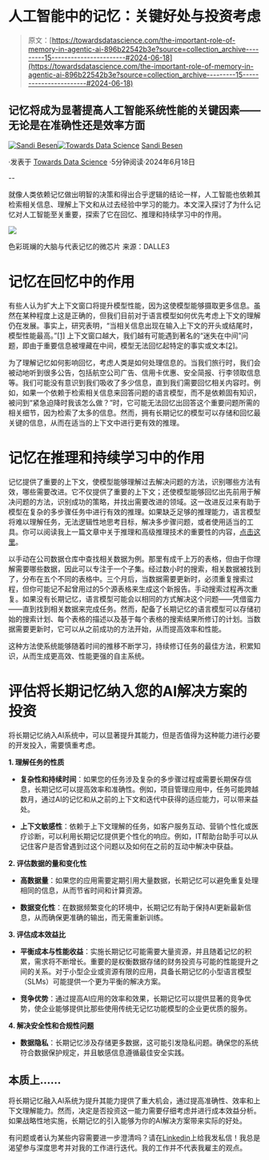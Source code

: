 # 人工智能中的记忆：关键好处与投资考虑

> 原文：[https://towardsdatascience.com/the-important-role-of-memory-in-agentic-ai-896b22542b3e?source=collection_archive---------15-----------------------#2024-06-18](https://towardsdatascience.com/the-important-role-of-memory-in-agentic-ai-896b22542b3e?source=collection_archive---------15-----------------------#2024-06-18)

## 记忆将成为显著提高人工智能系统性能的关键因素——无论是在准确性还是效率方面

[](https://medium.com/@sandibesen?source=post_page---byline--896b22542b3e--------------------------------)[![Sandi Besen](../Images/97361d97f50269f70b6621da2256bc29.png)](https://medium.com/@sandibesen?source=post_page---byline--896b22542b3e--------------------------------)[](https://towardsdatascience.com/?source=post_page---byline--896b22542b3e--------------------------------)[![Towards Data Science](../Images/a6ff2676ffcc0c7aad8aaf1d79379785.png)](https://towardsdatascience.com/?source=post_page---byline--896b22542b3e--------------------------------) [Sandi Besen](https://medium.com/@sandibesen?source=post_page---byline--896b22542b3e--------------------------------)

·发表于 [Towards Data Science](https://towardsdatascience.com/?source=post_page---byline--896b22542b3e--------------------------------) ·5分钟阅读·2024年6月18日

--

就像人类依赖记忆做出明智的决策和得出合乎逻辑的结论一样，人工智能也依赖其检索相关信息、理解上下文和从过去经验中学习的能力。本文深入探讨了为什么记忆对人工智能至关重要，探索了它在回忆、推理和持续学习中的作用。

![](../Images/0300026eea8f0efe2791300fde5612c2.png)

色彩斑斓的大脑与代表记忆的微芯片 来源：DALLE3

# 记忆在回忆中的作用

有些人认为扩大上下文窗口将提升模型性能，因为这使模型能够摄取更多信息。虽然在某种程度上这是正确的，但我们目前对于语言模型如何优先考虑上下文的理解仍在发展。事实上，研究表明，“当相关信息出现在输入上下文的开头或结尾时，模型性能最高。”[[1]](https://arxiv.org/pdf/2307.03172) 上下文窗口越大，我们越有可能遇到著名的“迷失在中间”问题，即由于重要信息被埋藏在中间，模型无法回忆起特定的事实或文本[[2]](https://dev.to/llmware/why-long-context-windows-for-llms-can-be-deceptive-lost-in-the-middle-problem-oj2)。

为了理解记忆如何影响回忆，考虑人类是如何处理信息的。当我们旅行时，我们会被动地听到很多公告，包括航空公司广告、信用卡优惠、安全简报、行李领取信息等。我们可能没有意识到我们吸收了多少信息，直到我们需要回忆相关内容时。例如，如果一个依赖于检索相关信息来回答问题的语言模型，而不是依赖固有知识，被问到“紧急迫降时我该怎么做？”时，它可能无法回忆出回答这个重要问题所需的相关细节，因为检索了太多的信息。然而，拥有长期记忆的模型可以存储和回忆最关键的信息，从而在适当的上下文中进行更有效的推理。

# 记忆在推理和持续学习中的作用

记忆提供了重要的上下文，使模型能够理解过去解决问题的方法，识别哪些方法有效，哪些需要改进。它不仅提供了重要的上下文；还使模型能够回忆出先前用于解决问题的方法，识别成功的策略，并找出需要改进的领域。这一改进反过来有助于模型在复杂的多步骤任务中进行有效的推理。如果缺乏足够的推理能力，语言模型将难以理解任务，无法逻辑性地思考目标，解决多步骤问题，或者使用适当的工具。你可以阅读我上一篇文章中关于推理和高级推理技术的重要性的内容，[点击这里](https://medium.com/ai-mind-labs/advanced-language-model-reasoning-pre-training-fine-tuning-and-inference-time-techniques-f5c87ad080f5)。

以手动在公司数据仓库中查找相关数据为例。那里有成千上万的表格，但由于你理解需要哪些数据，因此可以专注于一个子集。经过数小时的搜索，相关数据被找到了，分布在五个不同的表格中。三个月后，当数据需要更新时，必须重复搜索过程，但你可能记不起曾用过的5个源表格来生成这个新报告。手动搜索过程再次重复。如果没有长期记忆，语言模型可能会以相同的方式解决这个问题——凭借蛮力——直到找到相关数据来完成任务。然而，配备了长期记忆的语言模型可以存储初始的搜索计划、每个表格的描述以及基于每个表格的搜索结果所修订的计划。当数据需要更新时，它可以从之前成功的方法开始，从而提高效率和性能。

这种方法使系统能够随着时间的推移不断学习，持续修订任务的最佳方法，积累知识，从而生成更高效、性能更强的自主系统。

# 评估将长期记忆纳入您的AI解决方案的投资

将长期记忆纳入AI系统中，可以显著提升其能力，但是否值得为这种能力进行必要的开发投入，需要慎重考虑。

**1\. 理解任务的性质**

+   **复杂性和持续时间**：如果您的任务涉及复杂的多步骤过程或需要长期保存信息，长期记忆可以提高效率和准确性。例如，项目管理应用中，任务可能跨越数月，通过AI的记忆和从之前的上下文和迭代中获得的适应能力，可以带来益处。

+   **上下文敏感性**：依赖于上下文理解的任务，如客户服务互动、营销个性化或医疗诊断，可以利用长期记忆提供更个性化的响应。例如，IT帮助台助手可以从记住客户是否曾遇到过这个问题以及如何在之前的互动中解决中获益。

**2\. 评估数据的量和变化性**

+   **高数据量**：如果您的应用需要定期引用大量数据，长期记忆可以避免重复处理相同的信息，从而节省时间和计算资源。

+   **数据变化性**：在数据频繁变化的环境中，长期记忆有助于保持AI更新最新信息，从而确保更准确的输出，而无需重新训练。

**3\. 评估成本效益比**

+   **平衡成本与性能收益**：实施长期记忆可能需要大量资源，并且随着记忆的积累，需求将不断增长。重要的是权衡数据存储的财务投资与可能的性能提升之间的关系。对于小型企业或资源有限的应用，具备长期记忆的小型语言模型（SLMs）可能提供一个更为平衡的解决方案。

+   **竞争优势**：通过提高AI应用的效率和效果，长期记忆可以提供显著的竞争优势，使企业能够提供比那些使用传统无记忆功能模型的企业更优质的服务。

**4\. 解决安全性和合规性问题**

+   **数据隐私**：长期记忆涉及存储更多数据，这可能引发隐私问题。确保您的系统符合数据保护规定，并且敏感信息遵循最佳安全实践。

## 本质上……

将长期记忆融入AI系统为提升其能力提供了重大机会，通过提高准确性、效率和上下文理解能力。然而，决定是否投资这一能力需要仔细考虑并进行成本效益分析。如果战略性地实施，长期记忆的引入能够为你的AI解决方案带来实际的好处。

有问题或者认为某些内容需要进一步澄清吗？请在[Linkedin](https://www.linkedin.com/in/sandibesen/)上给我发私信！我总是渴望参与深度思考并对我的工作进行迭代。我的工作并不代表我雇主的观点。
